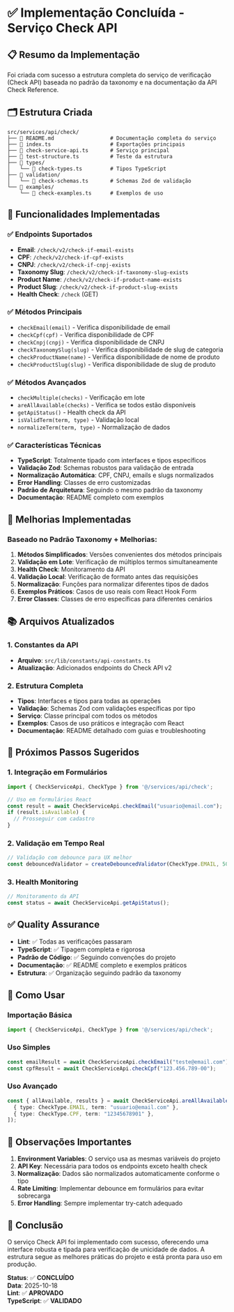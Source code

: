 # ✅ Implementação Concluída - Serviço Check API

## 📋 Resumo da Implementação

Foi criada com sucesso a estrutura completa do serviço de verificação (Check API) baseada no padrão da taxonomy e na documentação da API Check Reference.

## 🗂️ Estrutura Criada

```
src/services/api/check/
├── 📄 README.md                  # Documentação completa do serviço
├── 📄 index.ts                   # Exportações principais
├── 📄 check-service-api.ts       # Serviço principal
├── 📄 test-structure.ts          # Teste da estrutura
├── 📁 types/
│   └── 📄 check-types.ts         # Tipos TypeScript
├── 📁 validation/
│   └── 📄 check-schemas.ts       # Schemas Zod de validação
└── 📁 examples/
    └── 📄 check-examples.ts      # Exemplos de uso
```

## 🎯 Funcionalidades Implementadas

### ✅ Endpoints Suportados
- **Email**: `/check/v2/check-if-email-exists`
- **CPF**: `/check/v2/check-if-cpf-exists`
- **CNPJ**: `/check/v2/check-if-cnpj-exists`
- **Taxonomy Slug**: `/check/v2/check-if-taxonomy-slug-exists`
- **Product Name**: `/check/v2/check-if-product-name-exists`
- **Product Slug**: `/check/v2/check-if-product-slug-exists`
- **Health Check**: `/check` (GET)

### ✅ Métodos Principais
- `checkEmail(email)` - Verifica disponibilidade de email
- `checkCpf(cpf)` - Verifica disponibilidade de CPF
- `checkCnpj(cnpj)` - Verifica disponibilidade de CNPJ
- `checkTaxonomySlug(slug)` - Verifica disponibilidade de slug de categoria
- `checkProductName(name)` - Verifica disponibilidade de nome de produto
- `checkProductSlug(slug)` - Verifica disponibilidade de slug de produto

### ✅ Métodos Avançados
- `checkMultiple(checks)` - Verificação em lote
- `areAllAvailable(checks)` - Verifica se todos estão disponíveis
- `getApiStatus()` - Health check da API
- `isValidTerm(term, type)` - Validação local
- `normalizeTerm(term, type)` - Normalização de dados

### ✅ Características Técnicas
- **TypeScript**: Totalmente tipado com interfaces e tipos específicos
- **Validação Zod**: Schemas robustos para validação de entrada
- **Normalização Automática**: CPF, CNPJ, emails e slugs normalizados
- **Error Handling**: Classes de erro customizadas
- **Padrão de Arquitetura**: Seguindo o mesmo padrão da taxonomy
- **Documentação**: README completo com exemplos

## 🔧 Melhorias Implementadas

### Baseado no Padrão Taxonomy + Melhorias:

1. **Métodos Simplificados**: Versões convenientes dos métodos principais
2. **Validação em Lote**: Verificação de múltiplos termos simultaneamente
3. **Health Check**: Monitoramento da API
4. **Validação Local**: Verificação de formato antes das requisições
5. **Normalização**: Funções para normalizar diferentes tipos de dados
6. **Exemplos Práticos**: Casos de uso reais com React Hook Form
7. **Error Classes**: Classes de erro específicas para diferentes cenários

## 📚 Arquivos Atualizados

### 1. Constantes da API
- **Arquivo**: `src/lib/constants/api-constants.ts`
- **Atualização**: Adicionados endpoints do Check API v2

### 2. Estrutura Completa
- **Tipos**: Interfaces e tipos para todas as operações
- **Validação**: Schemas Zod com validações específicas por tipo
- **Serviço**: Classe principal com todos os métodos
- **Exemplos**: Casos de uso práticos e integração com React
- **Documentação**: README detalhado com guias e troubleshooting

## 🎯 Próximos Passos Sugeridos

### 1. Integração em Formulários
```typescript
import { CheckServiceApi, CheckType } from '@/services/api/check';

// Uso em formulários React
const result = await CheckServiceApi.checkEmail("usuario@email.com");
if (result.isAvailable) {
  // Prosseguir com cadastro
}
```

### 2. Validação em Tempo Real
```typescript
// Validação com debounce para UX melhor
const debouncedValidator = createDebouncedValidator(CheckType.EMAIL, 500);
```

### 3. Health Monitoring
```typescript
// Monitoramento da API
const status = await CheckServiceApi.getApiStatus();
```

## ✅ Quality Assurance

- **Lint**: ✅ Todas as verificações passaram
- **TypeScript**: ✅ Tipagem completa e rigorosa
- **Padrão de Código**: ✅ Seguindo convenções do projeto
- **Documentação**: ✅ README completo e exemplos práticos
- **Estrutura**: ✅ Organização seguindo padrão da taxonomy

## 🚀 Como Usar

### Importação Básica
```typescript
import { CheckServiceApi, CheckType } from '@/services/api/check';
```

### Uso Simples
```typescript
const emailResult = await CheckServiceApi.checkEmail("teste@email.com");
const cpfResult = await CheckServiceApi.checkCpf("123.456.789-00");
```

### Uso Avançado
```typescript
const { allAvailable, results } = await CheckServiceApi.areAllAvailable([
  { type: CheckType.EMAIL, term: "usuario@email.com" },
  { type: CheckType.CPF, term: "12345678901" },
]);
```

## 📝 Observações Importantes

1. **Environment Variables**: O serviço usa as mesmas variáveis do projeto
2. **API Key**: Necessária para todos os endpoints exceto health check
3. **Normalização**: Dados são normalizados automaticamente conforme o tipo
4. **Rate Limiting**: Implementar debounce em formulários para evitar sobrecarga
5. **Error Handling**: Sempre implementar try-catch adequado

## 🎉 Conclusão

O serviço Check API foi implementado com sucesso, oferecendo uma interface robusta e tipada para verificação de unicidade de dados. A estrutura segue as melhores práticas do projeto e está pronta para uso em produção.

**Status**: ✅ **CONCLUÍDO**  
**Data**: 2025-10-18  
**Lint**: ✅ **APROVADO**  
**TypeScript**: ✅ **VALIDADO**